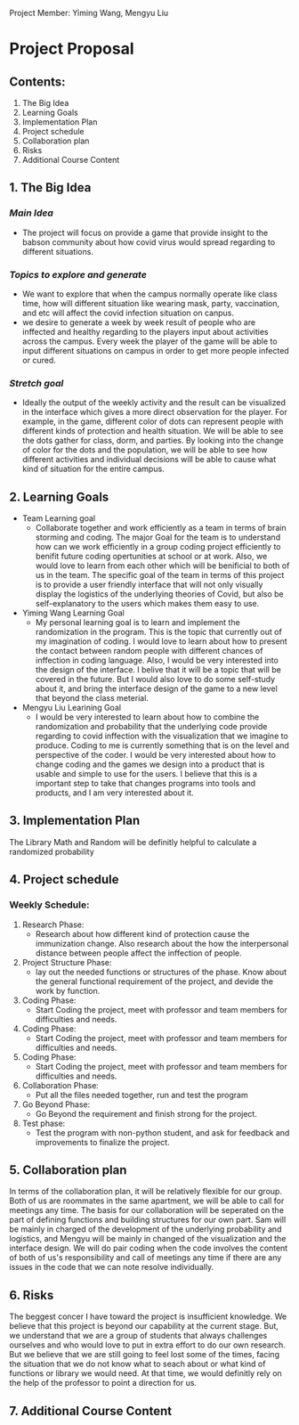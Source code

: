 Project Member: Yiming Wang, Mengyu Liu
# Project Proposal

## Contents:
1. The Big Idea
2. Learning Goals
3. Implementation Plan
4. Project schedule
5. Collaboration plan
6. Risks
7. Additional Course Content

## 1. The Big Idea
### *Main Idea*
* The project will focus on provide a game that provide insight to the babson community about how covid virus would spread regarding to different situations. 
### *Topics to explore and  generate*
* We want to explore that when the campus normally operate like class time, how will different situation like wearing mask, party, vaccination, and etc will affect the covid infection situation on canpus.
* we desire to generate a week by week result of people who are inffected and healthy regarding to the players input about activities across the campus. Every week the player of the game will be able to input different situations on campus in order to get more people infected or cured. 
### *Stretch goal*
* Ideally the output of the weekly activity and the result can be visualized in the interface which gives a more direct observation for the player. For example, in the game, different color of dots can represent people with different kinds of protection and health situation. We will be able to see the dots gather for class, dorm, and parties. By looking into the change of color for the dots and the population, we will be able to see how different activities and individual decisions will be able to cause what kind of situation for the entire campus.
## 2. Learning Goals
* Team Learning goal
    * Collaborate together and work efficiently as a team in terms of brain storming and coding. The major Goal for the team is to understand how can we work efficiently in a group coding project efficiently to benifit future coding opertunities at school or at work. Also, we would love to learn from each other which will be benificial to both of us in the team. The specific goal of the team in terms of this project is to provide a user friendly interface that will not only visually display the logistics of the underlying theories of Covid, but also be self-explanatory to the users which makes them easy to use.
* Yiming Wang Learning Goal
    * My personal learning goal is to learn and implement the randomization in the program. This is the topic that currently out of my imagination of coding. I would love to learn about how to present the contact between random people with different chances of inffection in coding language. Also, I would be very interested into the design of the interface. I belive that it will be a topic that will be covered in the future. But I would also love to do some self-study about it, and bring the interface design of the game to a new level that beyond the class meterial.
* Mengyu Liu Learining Goal
    * I would be very interested to learn about how to combine the randomization and probability that the underlying code provide regarding to covid inffection with the visualization that we imagine to produce. Coding to me is currently something that is on the level and perspective of the coder. I would be very interested about how to change coding and the games we design into a product that is usable and simple to use for the users. I believe that this is a important step to take that changes programs into tools and products, and I am very interested about it.
## 3. Implementation Plan
The Library Math and Random will be definitly helpful to calculate a randomized probability
## 4. Project schedule
### Weekly Schedule:
1. Research Phase: 
    * Research about how different kind of protection cause the immunization change. Also research about the how the interpersonal distance between people affect the inffection of people.
2. Project Structure Phase: 
    * lay out the needed functions or structures of the phase. Know about the general functional requirement of the project, and devide the work by function.
3. Coding Phase: 
    * Start Coding the project, meet with professor and team members for difficulties and needs.
4. Coding Phase: 
    * Start Coding the project, meet with professor and team members for difficulties and needs.
5. Coding Phase: 
    * Start Coding the project, meet with professor and team members for difficulties and needs.
6. Collaboration Phase: 
    * Put all the files needed together, run and test the program
7. Go Beyond Phase: 
    * Go Beyond the requirement and finish strong for the project.
8. Test phase: 
    * Test the program with non-python student, and ask for feedback and improvements to finalize the project.

## 5. Collaboration plan
In terms of the collaboration plan, it will be relatively flexible for our group. Both of us are roommates in the same apartment, we will be able to call for meetings any time. The basis for our collaboration will be seperated on the part of defining functions and building structures for our own part. Sam will be mainly in charged of the development of the underlying probability and logistics, and Mengyu will be mainly in changed of the visualization and the interface design. We will do pair coding when the code involves the content of both of us's responsibility and call of meetings any time if there are any issues in the code that we can note resolve individually.
## 6. Risks
The beggest concer I have toward the project is insufficient knowledge. We believe that this project is beyond our capability at the current stage. But, we understand that we are a group of students that always challenges ourselves and who would love to put in extra effort to do our own research. But we believe that we are still going to feel lost some of the times, facing the situation that we do not know what to seach about or what kind of functions or library we would need. At that time, we would definitly rely on the help of the professor to point a direction for us.
## 7. Additional Course Content